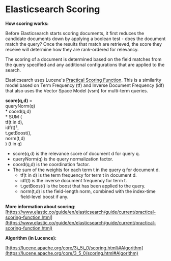 # Elasticsearch Scoring

**How scoring works:**

Before Elasticsearch starts scoring documents, it first reduces the candidate documents down by applying a boolean test - does the document match the query? Once the results that match are retrieved, the score they receive will determine how they are rank-ordered for relevancy.

The scoring of a document is determined based on the field matches from the query specified and any additional configurations that are applied to the search.

Elasticsearch uses Lucene's [Practical Scoring Function](https://www.elastic.co/guide/en/elasticsearch/guide/current/practical-scoring-function.html). This is a similarity model based on Term Frequency \(tf\) and Inverse Document Frequency \(idf\) that also uses the Vector Space Model \(vsm\) for multi-term queries. 

**score\(q,d\)** =  
             queryNorm\(q\)  
           \* coord\(q,d\)  
           \* SUM \(  
                 tf\(t in d\),  
                 idf\(t\)²,  
                 t.getBoost\(\),  
                 norm\(t,d\)  
                         \) \(t in q\)

* score\(q,d\) is the relevance score of document d for query q.
* queryNorm\(q\) is the query normalization factor.
* coord\(q,d\) is the coordination factor.
* The sum of the weights for each term t in the query q for document d.
  * tf\(t in d\) is the term frequency for term t in document d.
  * idf\(t\) is the inverse document frequency for term t.
  * t.getBoost\(\) is the boost that has been applied to the query.
  * norm\(t,d\) is the field-length norm, combined with the index-time field-level boost if any.

**More information about scoring**: [https://www.elastic.co/guide/en/elasticsearch/guide/current/practical-scoring-function.html](https://www.elastic.co/guide/en/elasticsearch/guide/current/practical-scoring-function.html)

**Algorithm \(in Lucence\):**

[https://lucene.apache.org/core/3\_5\_0/scoring.html\#Algorithm](https://lucene.apache.org/core/3_5_0/scoring.html#Algorithm)

